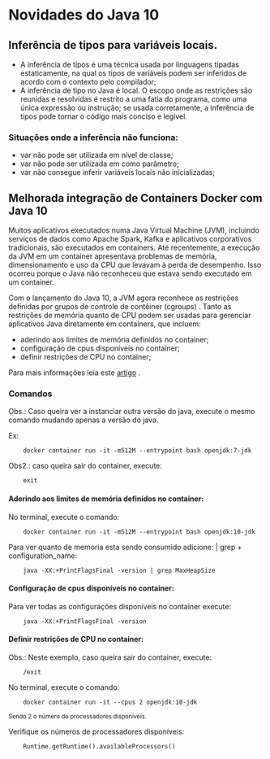# Novidades do Java 10

## Inferência de tipos para variáveis locais.

- A inferência de tipos é uma técnica usada por linguagens tipadas estaticamente, na qual os tipos de variáveis podem
  ser inferidos de acordo com o contexto pelo compilador;
- A inferência de tipo no Java é local. O escopo onde as restrições são reunidas e resolvidas é restrito a uma fatia do
  programa, como uma única expressão ou instrução; se usada corretamente, a inferência de tipos pode tornar o código
  mais conciso e legível.

### Situações onde a inferência não funciona:

- var não pode ser utilizada em nível de classe;
- var não pode ser utilizada em como parâmetro;
- var não consegue inferir variáveis locais não inicializadas;

## Melhorada integração de Containers Docker com Java 10

Muitos aplicativos executados numa Java Virtual Machine (JVM), incluindo serviços de dados como Apache Spark, Kafka e
aplicativos corporativos tradicionais, são executados em containers. Até recentemente, a execução da JVM em um container
apresentava problemas de memória, dimensionamento e uso da CPU que levavam à perda de desempenho. Isso ocorreu porque o
Java não reconheceu que estava sendo executado em um container.

Com o lançamento do Java 10, a JVM agora reconhece as restrições definidas por grupos de controle de contêiner (cgroups)
. Tanto as restrições de memória quanto de CPU podem ser usadas para gerenciar aplicativos Java diretamente em
containers, que incluem:

- aderindo aos limites de memória definidos no container;
- configuração de cpus disponíveis no container;
- definir restrições de CPU no container;

Para mais informações leia
este [artigo](https://www.docker.com/blog/improved-docker-container-integration-with-java-10/) .

### Comandos

Obs.: Caso queira ver a instanciar outra versão do java, execute o mesmo comando mudando apenas a versão do java.

Ex:

`````shell
    docker container run -it -m512M --entrypoint bash openjdk:7-jdk
`````

Obs2.: caso queira sair do container, execute:

`````shell
    exit
`````

#### Aderindo aos limites de memória definidos no container:

No terminal, execute o comando:

`````shell
    docker container run -it -m512M --entrypoint bash openjdk:10-jdk
`````

Para ver quanto de memoria esta sendo consumido adicione: | grep + configuration_name:

`````shell
    java -XX:+PrintFlagsFinal -version | grep MaxHeapSize
`````

#### Configuração de cpus disponíveis no container:

Para ver todas as configurações disponíveis no container execute:

`````shell
    java -XX:+PrintFlagsFinal -version
`````

#### Definir restrições de CPU no container:

Obs.: Neste exemplo, caso queira sair do container, execute:

`````shell
    /exit
`````

No terminal, execute o comando:

`````shell
    docker container run -it --cpus 2 openjdk:10-jdk
`````

<small> Sendo 2 o número de processadores disponíveis.</small>

Verifique os números de processadores disponíveis:

`````shell
    Runtime.getRuntime().availableProcessors()
`````
